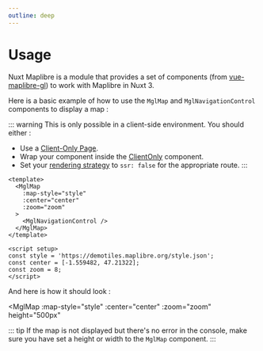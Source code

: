 ```yaml
---
outline: deep
---
```


# Usage

Nuxt Maplibre is a module that provides a set of components (from [vue-maplibre-gl](https://indoorequal.github.io/vue-maplibre-gl/)) to work with Maplibre in Nuxt 3.

Here is a basic example of how to use the `MglMap` and `MglNavigationControl` components to display a map :

::: warning
This is only possible in a client-side environment. You should either :
- Use a [Client-Only Page](https://nuxt.com/docs/guide/directory-structure/pages#client-only-pages).
- Wrap your component inside the [ClientOnly](https://nuxt.com/docs/api/components/client-only) component.
- Set your [rendering strategy](https://nuxt.com/docs/guide/concepts/rendering#client-side-rendering) to `ssr: false` for the appropriate route.
:::

```vue
<template>
  <MglMap
    :map-style="style"
    :center="center"
    :zoom="zoom"
  >
    <MglNavigationControl />
  </MglMap>
</template>

<script setup>
const style = 'https://demotiles.maplibre.org/style.json';
const center = [-1.559482, 47.21322];
const zoom = 8;
</script>
```

And here is how it should look :

<script setup>
import { defineClientComponent } from 'vitepress'

const MglMap = defineClientComponent(() => {
  return import('@indoorequal/vue-maplibre-gl').then(m => m.MglMap)
})
const MglNavigationControl = defineClientComponent(() => {
  return import('@indoorequal/vue-maplibre-gl').then(m => m.MglNavigationControl)
})

const style = 'https://demotiles.maplibre.org/style.json';
const center = [-1.559482, 47.21322];
const zoom = 8;
</script>

<MglMap
  :map-style="style"
  :center="center"
  :zoom="zoom"
  height="500px"
>
  <MglNavigationControl />
</MglMap>

::: tip
If the map is not displayed but there's no error in the console, make sure you have set a height or width to the `MglMap` component.
:::
